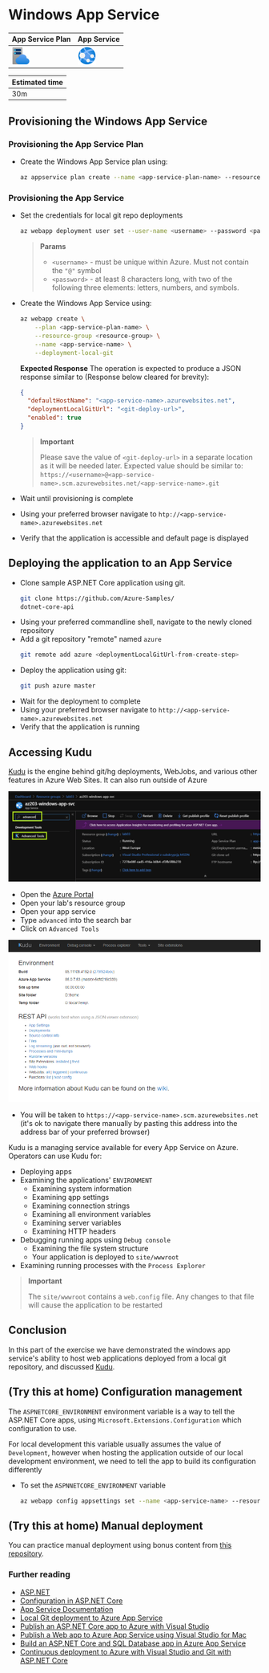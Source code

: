 # Windows App Service

| App Service Plan                                | App Service                           |
| ----------------------------------------------- | ------------------------------------- |
| ![app-service-plan](./img/app-service-plan.svg) | ![app-service](./img/app-service.svg) |

|Estimated time|
|-|
30m|

## Provisioning the Windows App Service
### Provisioning the App Service Plan

- Create the Windows App Service plan using:
  ```bash
  az appservice plan create --name <app-service-plan-name> --resource-group <resource-group> --number-of-workers 1 --sku B2
  ```

### Provisioning the App Service
- Set the credentials for local git repo deployments
  ```bash
  az webapp deployment user set --user-name <username> --password <password>
  ```
  > **Params**
  >
  > - `<username>` - must be unique within Azure. Must not contain the `"@"` symbol
  > - `<password>` - at least 8 characters long, with two of the following three elements: letters, numbers, and symbols.

  

- Create the Windows App Service using:
  ```bash
  az webapp create \
      --plan <app-service-plan-name> \
      --resource-group <resource-group> \
      --name <app-service-name> \
      --deployment-local-git
  ```

  **Expected Response**
  The operation is expected to produce a JSON response similar to (Response below cleared for brevity):

  ```json
  {  
    "defaultHostName": "<app-service-name>.azurewebsites.net",
    "deploymentLocalGitUrl": "<git-deploy-url>",
    "enabled": true
  }
  ```

  > **Important**
  >
  > Please save the value of `<git-deploy-url>` in a separate location as it will be needed later.
  > Expected value should be similar to:
  > `https://<username>@<app-service-name>.scm.azurewebsites.net/<app-service-name>.git`

- Wait until provisioning is complete
- Using your preferred browser navigate to `htp://<app-service-name>.azurewebsites.net`
- Verify that the application is accessible and default page is displayed


## Deploying the application to an App Service

- Clone sample ASP.NET Core application using git.
  ```bash
  git clone https://github.com/Azure-Samples/
  dotnet-core-api
  ```
- Using your preferred commandline shell, navigate to the newly cloned repository
- Add a git repository "remote" named `azure`
  ```bash
  git remote add azure <deploymentLocalGitUrl-from-create-step>
  ```
- Deploy the application using git:
  ```bash
  git push azure master
  ```
- Wait for the deployment to complete
- Using your preferred browser navigate to `http://<app-service-name>.azurewebsites.net`
- Verify that the application is running

## Accessing Kudu

[Kudu](https://github.com/projectkudu/kudu) is the engine behind git/hg deployments, WebJobs, and various other features in Azure Web Sites. It can also run outside of Azure

![kudu-find](./img/0101-find-kudu.png)
- Open the [Azure Portal](https://portal.azure.com)
- Open your lab's resource group
- Open your app service
- Type `advanced` into the search bar
- Click on `Advanced Tools`

![kudu](./img/0102-kudu.png)
- You will be taken to `https://<app-service-name>.scm.azurewebsites.net` (it's ok to navigate there manually by pasting this address into the address bar of your preferred browser)

Kudu is a managing service available for every App Service on Azure. Operators can use Kudu for:
- Deploying apps
- Examining the applications' `ENVIRONMENT`
  - Examining system information
  - Examining ąpp settings
  - Examining connection strings
  - Examining all environment variables
  - Examining server variables
  - Examining HTTP headers
- Debugging running apps using `Debug console`
  - Examining the file system structure
  - Your application is deployed to `site/wwwroot`
- Examining running processes with the `Process Explorer`

> **Important**
>
> The `site/wwwroot` contains a `web.config` file. Any changes to that file will cause the application to be restarted

## Conclusion

In this part of the exercise we have demonstrated the windows app service's ability to host web applications deployed from a local git repository, and discussed [Kudu](https://github.com/projectkudu/kudu).

## (Try this at home) Configuration management

The `ASPNETCORE_ENVIRONMENT` environment variable is a way to tell the ASP.NET Core apps, using `Microsoft.Extensions.Configuration` which configuration to use. 

For local development this variable usually assumes the value of `Development`, however when hosting the application outside of our local development environment, we need to tell the app to build its configuration differently

- To set the `ASPNNETCORE_ENVIRONMENT` variable  
  ```bash
  az webapp config appsettings set --name <app-service-name> --resource-group <resource-group> --settings ASPNETCORE_ENVIRONMENT="Production"
  ```

## (Try this at home) Manual deployment

You can practice manual deployment using bonus content from [this repository](https://github.com/Girls-in-Tech-Poland/GirlsInTechApi).

### Further reading
- [ASP.NET](https://dotnet.microsoft.com/apps/aspnet)
- [Configuration in ASP.NET Core](https://docs.microsoft.com/en-us/aspnet/core/fundamentals/configuration/?view=aspnetcore-3.1)
- [App Service Documentation](https://docs.microsoft.com/en-us/azure/app-service/)
- [Local Git deployment to Azure App Service](https://docs.microsoft.com/en-us/azure/app-service/deploy-local-git)
- [Publish an ASP.NET Core app to Azure with Visual Studio](https://docs.microsoft.com/en-us/aspnet/core/tutorials/publish-to-azure-webapp-using-vs?view=aspnetcore-3.1)
- [Publish a Web app to Azure App Service using Visual Studio for Mac](https://docs.microsoft.com/en-us/visualstudio/mac/publish-app-svc)
- [Build an ASP.NET Core and SQL Database app in Azure App Service](https://docs.microsoft.com/en-us/azure/app-service/app-service-web-tutorial-dotnetcore-sqldb)
- [Continuous deployment to Azure with Visual Studio and Git with ASP.NET Core](https://docs.microsoft.com/en-us/aspnet/core/host-and-deploy/azure-apps/azure-continuous-deployment?view=aspnetcore-3.1)
